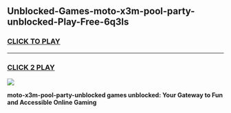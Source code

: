 
## Unblocked-Games-moto-x3m-pool-party-unblocked-Play-Free-6q3ls
<h3>
<a href="https://premium76.site?title=moto-x3m-pool-party-unblocked&ref=20M">CLICK TO PLAY</a></h3>
<hr>

<h3>
<a href="https://premium76.site?title=moto-x3m-pool-party-unblocked&ref=20M">CLICK 2 PLAY</a>
  
</h3>

<a href="https://premium76.site?title=moto-x3m-pool-party-unblocked&ref=19M"><img src="https://clearcache.store/games.png"></a>


**moto-x3m-pool-party-unblocked games unblocked: Your Gateway to Fun and Accessible Online Gaming**
